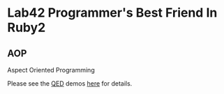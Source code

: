 # Lab42 Programmer's Best Friend In Ruby2

## AOP

Aspect Oriented Programming


Please see the [QED](http://rubyworks.github.io/qed/) demos [here](https://github.com/RobertDober/lab42_aop/blob/master/demo)
for details.
